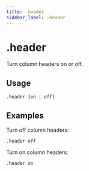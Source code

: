 ```yaml
---
title: .header
sidebar_label: .header
---
```


# .header
Turn column headers on or off.

## Usage
```
.header [on | off]
```

## Examples
Turn off column headers:
```
.header off
```

Turn on column headers:
```
.header on
```
